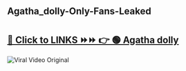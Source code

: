 
 ## Agatha_dolly-Only-Fans-Leaked

# <h2><a href="https://clipsfans.com/Agatha_dolly&ref=git">🔗 Click to LINKS ⏩⏩ 👉 🟢 Agatha dolly </a></h2>

<a href="https://clipsfans.com/Agatha_dolly&ref=git" rel="nofollow" data-target="animated-image.originalLink"><img src="https://i.ibb.co.com/xMMVF88/686577567.gif" alt="Viral Video Original" style="max-width: 100%; display: inline-block;" data-target="animated-image.originalImage"></a>
